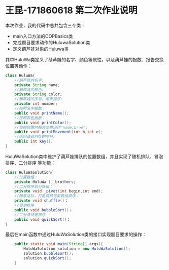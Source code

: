 # 王昆-171860618 第二次作业说明

本次作业，我的代码中总共包含三个类：
* main入口方法的OOPBasics类
* 完成题目要求动作的HuluwaSolution类
* 定义葫芦娃对象的Huluwa类  

其中HuluWa类定义了葫芦娃的名字、颜色等属性，以及葫芦娃的报数、报告交换位置等动作：
```Java
class HuluWa{
    //葫芦娃的名字:
    private String name; 
    //葫芦娃的颜色:
    private String color;
    //葫芦娃的序号，用来排序: 
    private int number;
    //按照名字报数：
    public void printName();
    //按照颜色报数：
    public void printColor();
    //交换位置时报告交换动作"name:b->e":
    public void printMovement(int b,int e);
    //返回该葫芦娃的序号:
    public int key();
}
```
HuluWaSolution类中维护了葫芦娃排队的位置数组，并且实现了随机排队、冒泡排序、二分排序 等功能：
```Java
class HuluWaSolution{
    //位置数组：
    private HuluWa []_brothers;
    //二分排序划分队伍：
    private void _pivot(int begin,int end);
    //随意站队，打乱葫芦兄弟数组顺序：
    private void shuffle()；
    //冒泡排序   
    public void bubbleSort()；
    //二分法快速排序
    public void quickSort()；
}
```
最后在main函数中通过HuluWaSolution类的接口实现题目要求的操作：
```Java
    public static void main(String[] args){
        HuluWaSolution solution = new HuluWaSolution();
        solution.bubbleSort();
        solution.quickSort();
    }
```